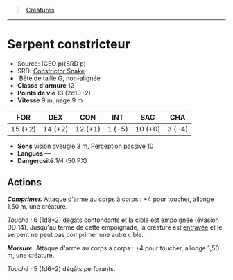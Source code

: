 ﻿---
!Monster
Family: MonsterHD
Type: Bête
Size: G
Alignment: non-alignée
ArmorClass: 12
HitPoints: 13 (2d10+2)
Speed: 9 m, nage 9 m
Strength: 15 (+2)
Dexterity: 14 (+2)
Constitution: 12 (+1)
Intelligence: ' 1 (-5)'
Wisdom: 10 (+0)
Charisma: ' 3 (-4)'
Senses: vision aveugle 3 m, [Perception passive](hd_abilities_dexterity_perception_passive.md) 10
Languages: —
Challenge: 1/4 (50 PX)
Id: monsters_hd.md#serpent-constricteur
ParentLink: monsters_hd.md#créatures
Name: Serpent constricteur
ParentName: Créatures
NameLevel: 1
AltName: '[Constrictor Snake](srd_monsters_constrictor_snake.md)'
Source: (CEO p)(SRD p)
Attributes: {}
---
> [Créatures](hd_monsters.md)

---

# Serpent constricteur

- Source: (CEO p)(SRD p)
- SRD: [Constrictor Snake](srd_monsters_constrictor_snake.md)
-  Bête de taille G, non-alignée
- **Classe d'armure** 12
- **Points de vie** 13 (2d10+2)
- **Vitesse** 9 m, nage 9 m

|FOR|DEX|CON|INT|SAG|CHA|
|---|---|---|---|---|---|
|15 (+2)|14 (+2)|12 (+1)| 1 (-5)|10 (+0)| 3 (-4)|

- **Sens** vision aveugle 3 m, [Perception passive](hd_abilities_dexterity_perception_passive.md) 10
- **Langues** —
- **Dangerosité** 1/4 (50 PX)

## Actions

**_Comprimer._** Attaque d'arme au corps à corps : +4 pour toucher, allonge 1,50 m, une créature.

_Touché :_ 6 (1d8+2) dégâts contondants et la cible est [empoignée](hd_conditions_empoigne.md) (évasion DD 14). Jusqu'au terme de cette empoignade, la créature est [entravée](hd_conditions_entrave.md) et le serpent ne peut pas comprimer une autre cible.

**_Morsure._** Attaque d'arme au corps à corps : +4 pour toucher, allonge 1,50 m, une créature.

_Touché :_ 5 (1d6+2) dégâts perforants.

